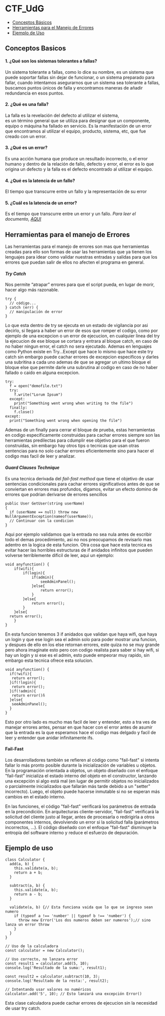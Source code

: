 # CTF_UdG

- [Conceptos Básicos](#conceptos-basicos)
- [Herramientas para el Manejo de Errores](#herramientas-para-el-manejo-de-errores)
- [Ejemplo de Uso](#ejemplo-de-uso)

## Conceptos Basicos
#### 1. ¿Qué son los sistemas tolerantes a fallas?
Un sistema tolerante a fallas, como lo dice su nombre, es un sistema que puede soportar fallas sin dejar de funcionar, o un sistema preparado para fallar, 
cuando intentamos asegurarnos que un sistema sea tolerante a fallas, buscamos puntos únicos de falla y encontramos maneras de añadir redundancia en esos puntos.

#### 2. ¿Qué es una falla?
La falla es la revelación del defecto al utilizar el sistema,  
es un término general que se utiliza para designar que un componente, equipo o máquina ha fallado en servicio. 
Es la manifestación de un error que encontramos al utilizar el equipo, producto, sistema, etc, que fue creado con un error.
#### 3. ¿Qué es un error?
Es una acción humana que produce un resultado incorrecto, o el error humano y
dentro de la relación de fallo, defecto y error, el error es lo que origina un defecto y la falla es el defecto encontrado al utilizar el equipo.
#### 4. ¿Qué es la latencia de un fallo?
 El tiempo que transcurre entre un fallo y la representación de su error
#### 5. ¿Cuál es la latencia de un error?
Es el tiempo que transcurre entre un error y un fallo. 
_Para leer el documento, [AQUI](https://docs.google.com/document/d/1_8OKN61mIKXfYk3GFOrs-uRX9D1J38tUp6hcpT2WUO8/edit?usp=sharing)_

## Herramientas para el manejo de Errores
Las herramientas para el manejo de errores son mas que herramientas creadas para ello son formas de usar las herramientas que ya tienen los lenguajes para idear como validar nuestras entradas y salidas para que los errores que puedan salir de ellos no afecten el programa en general.
#### *Try Catch*
Nos permite “atrapar” errores para que el script pueda, en lugar de morir, hacer algo más razonable.

```
try {
  // código...
} catch (err) {
  // manipulación de error
}
```
Lo que esta dentro de try se ejecuta en un estado de vigilancia por asi decirlo, si llegara a haber un error de esos que romper el codigo, como por ejemplo de una excepcion o un error de ejecucion, en cualquier linea del try la ejecucion de ese bloque se cortara y entrara al bloque catch, en caso de no haber ningun error, el catch no sera ejecutado.
Ademas en lenguajes como Python existe en Try...Except que hace lo mismo que hace este try catch sin embargo puede cachar errores de excepcion especificos y darles una subritina a cada uno ademas de que se agregar un ultimo bloque el bloque else que permite darle una subrutina al codigo en caso de no haber fallado o caido en alguna excepcion.
``` 
try:
  f = open("demofile.txt")
  try:
    f.write("Lorum Ipsum")
  except:
    print("Something went wrong when writing to the file")
  finally:
    f.close()
except:
  print("Something went wrong when opening the file")
```
Ademas de un finally para cerrar el bloque de prueba, estas herramientas en codigo especificamente construidas para cachar errores siempre son las herramientas predilectas para cdumplir ese objetivo para el que fueron construidas, sin embargo hay otros tips o tecnicas que usan otras sentencias para no solo cachar errores eficientemente sino para hacer el codigo mas facil de leer y analizar.
#### *Guard Clauses Technique*
Es una tecnica derivada del *fail-fast method* que tiene el objetivo de usar sentencias condicionales para cachar errores significativos antes de que se conviertan en errores mas profundos, digamos, evitar un efecto domino de errores que podrian derivarse de errores sencillos
```
public User GetUser(string userName)
{
  if (userName == null) throw new NullArgumentException(nameof(userName));
  // Continuar con la condicion
} 
```
Aqui por ejemplo validamos que la entrada no sea nula antes de escribir todo el demas procedimiento, asi no nos preocupamos de revisarlo mas adentro en la logica de esta funcion.
Otra cosa que hace esta tecnica es evitar hacer las horribles estructuras de if anidados infinitos que pueden volverse terriblemente dificil de leer, aqui un ejemplo:
```
void anyfunction() { 
	if(wifi){
		if(login){
			if(admin){
				seeAdminPanel();
			}else{
				return error();
			}
		}else{
			return error();
		}
	}else{
  return error();
	}
}
```
En esta funcion tenemos 3 if anidados que validan que haya wifi, que haya un login y que ese login sea el admin solo para poder mostrar una funcion, y despues de ello en los else retornan errores, este quiza no se muy grande pero ahora imaginate esto pero con codigo realista para saber si hay wifi, si hay un login y si ese es el admin, esto puede empeorar muy rapido, sin embargo esta tecnica ofrece esta solucion.
```
void anyfunction() { 
  if(!wifi){
   return error();
  }if(!login){
   return error();
  }if(!admin){
   return error()ñ
  }else{
   seeAdminPanel();
  }
}
```
Esto por otro lado es mucho mas facil de leer y entender, esto a tra ves de manejar errores antes, pensar en que hacer con el error antes de asumir que la entrada es la que esperamos hace el codigo mas delgado y facil de leer y entender que anidar infinitamente ifs.
#### **Fail-Fast**
Los desarrolladores también se refieren al código como "fail-fast" si intenta fallar lo más pronto posible durante la inicialización de variables u objetos. En la programación orientada a objetos, un objeto diseñado con el enfoque "fail-fast" inicializa el estado interno del objeto en el constructor, lanzando una excepción si algo está mal (en lugar de permitir objetos no inicializados o parcialmente inicializados que fallarán más tarde debido a un "setter" incorrecto). Luego, el objeto puede hacerse inmutable si no se esperan más cambios en el estado interno.

En las funciones, el código "fail-fast" verificará los parámetros de entrada en la precondición. En arquitecturas cliente-servidor, "fail-fast" verificará la solicitud del cliente justo al llegar, antes de procesarla o redirigirla a otros componentes internos, devolviendo un error si la solicitud falla (parámetros incorrectos, ...). El código diseñado con el enfoque "fail-fast" disminuye la entropía del software interno y reduce el esfuerzo de depuración.

## Ejemplo de uso
```
class Calculator {
  add(a, b) {
    this.validate(a, b);
    return a + b;
  }

  subtract(a, b) {
    this.validate(a, b);
    return a - b;
  }

  validate(a, b) {// Esta funciona vaida que lo que se ingreso sean numero
    if (typeof a !== 'number' || typeof b !== 'number') {
      throw new Error('Los dos numeros deben ser numeros');// sino lanza un error throw
    }
  }
}

// Uso de la calculadora
const calculator = new Calculator();

// Uso correcto, no lanzara error
const result1 = calculator.add(5, 10);
console.log('Resultado de la suma:', result1);

const result2 = calculator.subtract(10, 3);
console.log('Resultado de la resta:', result2);

// Intentando usar valores no numéricos
calculator.add('5', 10); // Esto lanzará una excepción Error()
```
Esta clase calculadora puede cachar errores de ejecucion sin la necesidad de usar try catch.
